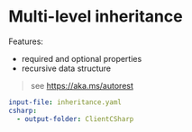 # Multi-level inheritance

Features:
- required and optional properties
- recursive data structure

> see https://aka.ms/autorest

``` yaml 
input-file: inheritance.yaml
csharp:
  - output-folder: ClientCSharp
```
